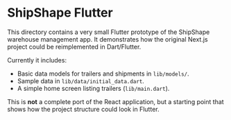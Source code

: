 # ShipShape Flutter

This directory contains a very small Flutter prototype of the ShipShape warehouse management app. It demonstrates how the original Next.js project could be reimplemented in Dart/Flutter.

Currently it includes:

- Basic data models for trailers and shipments in `lib/models/`.
- Sample data in `lib/data/initial_data.dart`.
- A simple home screen listing trailers (`lib/main.dart`).

This is **not** a complete port of the React application, but a starting point that shows how the project structure could look in Flutter.
